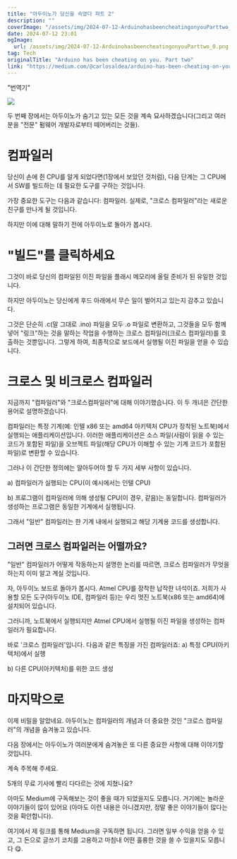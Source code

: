 ```yaml
---
title: "아두이노가 당신을 속였다 파트 2"
description: ""
coverImage: "/assets/img/2024-07-12-ArduinohasbeencheatingonyouParttwo_0.png"
date: 2024-07-12 23:01
ogImage: 
  url: /assets/img/2024-07-12-ArduinohasbeencheatingonyouParttwo_0.png
tag: Tech
originalTitle: "Arduino has been cheating on you. Part two"
link: "https://medium.com/@carlosaldea/arduino-has-been-cheating-on-you-6cca2568c6ca"
---
```



"번역기"

<img src="/assets/img/2024-07-12-ArduinohasbeencheatingonyouParttwo_0.png" />

두 번째 장에서는 아두이노가 숨기고 있는 모든 것을 계속 묘사하겠습니다(그리고 여러분을 "전문" 펌웨어 개발자로부터 떼어버리는 것들).

# 컴파일러

<div class="content-ad"></div>

당신이 손에 쥔 CPU를 알게 되었다면(1장에서 보았던 것처럼), 다음 단계는 그 CPU에서 SW를 빌드하는 데 필요한 도구를 구하는 것입니다.

가장 중요한 도구는 다음과 같습니다: 컴파일러.
실제로, "크로스 컴파일러"라는 새로운 친구를 만나게 될 것입니다.

하지만 이에 대해 말하기 전에 아두이노로 돌아가 봅시다.

# "빌드"를 클릭하세요

<div class="content-ad"></div>

그것이 바로 당신의 컴파일된 이진 파일을 플래시 메모리에 올릴 준비가 된 유일한 것입니다.

하지만 아두이노는 당신에게 후드 아래에서 무슨 일이 벌어지고 있는지 감추고 있습니다.

그것은 단순히 .c(말 그대로 .ino) 파일을 모두 .o 파일로 변환하고, 그것들을 모두 함께 넣어 "링크"하는 것을 말하는 작업을 수행하는 크로스 컴파일러(크로스 컴파일러)를 호출하는 것뿐입니다. 그렇게 하여, 최종적으로 보드에서 실행될 이진 파일을 얻을 수 있습니다.

# 크로스 및 비크로스 컴파일러

<div class="content-ad"></div>

지금까지 "컴파일러"와 "크로스컴파일러"에 대해 이야기했습니다. 이 두 개녀은 간단한 용어로 설명하겠습니다.

컴파일러는 특정 기계(예: 인텔 x86 또는 amd64 아키텍처 CPU가 장착된 노트북)에서 실행되는 애플리케이션입니다. 이러한 애플리케이션은 소스 파일(사람이 읽을 수 있는 코드가 포함된 파일)을 오브젝트 파일(해당 CPU가 이해할 수 있는 기계 코드가 포함된 파일)로 변환할 수 있습니다.

그러나 이 간단한 정의에는 알아두어야 할 두 가지 세부 사항이 있습니다.

a) 컴파일러가 실행되는 CPU(이 예시에서는 인텔 CPU)

<div class="content-ad"></div>

b) 프로그램이 컴파일러에 의해 생성될 CPU(이 경우, 같음)는 동일합니다. 컴파일러가 생성하는 프로그램은 동일한 기계에서 실행됩니다.

그래서 "일반" 컴파일러는 한 기계 내에서 실행되고 해당 기계용 코드를 생성합니다.

## 그러면 크로스 컴파일러는 어떨까요?

"일반" 컴파일러가 어떻게 작동하는지 설명한 논리를 따르면, 크로스 컴파일러가 무엇을 하는지 이미 알고 계실 것입니다.

<div class="content-ad"></div>

자, 아두이노 보드로 돌아가 봅시다. Atmel CPU를 장착한 납작한 녀석이죠. 저희가 사용할 모든 도구(아두이노 IDE, 컴파일러 등)는 우리 멋진 노트북(x86 또는 amd64)에 설치되어 있습니다.

그러니까, 노트북에서 실행되지만 Atmel CPU에서 실행될 이진 파일을 생성하는 컴파일러가 필요합니다.

바로 '크로스 컴파일러'입니다. 다음과 같은 특징을 가진 컴파일러죠:
a) 특정 CPU(아키텍처)에서 실행

b) 다른 CPU(아키텍처)를 위한 코드 생성

<div class="content-ad"></div>

# 마지막으로

이제 비밀을 알았네요. 아두이노는 컴파일러의 개념과 더 중요한 것인 "크로스 컴파일러"의 개념을 숨겨놓고 있습니다.

다음 장에서는 아두이노가 여러분에게 숨겨놓은 또 다른 중요한 사항에 대해 이야기할 것입니다.

계속 주목해 주세요.

<div class="content-ad"></div>

5개의 무료 기사에 빨리 다다르는 것에 지쳤나요?

아마도 Medium에 구독해보는 것이 좋을 때가 되었을지도 모릅니다. 거기에는 놀라운 이야기들이 많이 있어요 (아마도 이런 내용은 아니겠지만, 정말 좋은 이야기들이 많다는 것을 확안합니다).

여기에서 제 링크를 통해 Medium을 구독하면 됩니다. 그러면 일부 수익을 얻을 수 있고, 그 돈으로 글쓰기 코치를 고용하고 마침내 어떤 훌륭한 것을 쓸 수 있을지도 모릅니다 😋.
